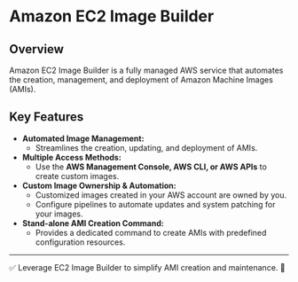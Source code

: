 # Amazon EC2 Image Builder

## Overview
Amazon EC2 Image Builder is a fully managed AWS service that automates the creation, management, and deployment of Amazon Machine Images (AMIs).

## Key Features
- **Automated Image Management:**  
  - Streamlines the creation, updating, and deployment of AMIs.  
- **Multiple Access Methods:**  
  - Use the **AWS Management Console, AWS CLI, or AWS APIs** to create custom images.  
- **Custom Image Ownership & Automation:**  
  - Customized images created in your AWS account are owned by you.  
  - Configure pipelines to automate updates and system patching for your images.  
- **Stand-alone AMI Creation Command:**  
  - Provides a dedicated command to create AMIs with predefined configuration resources.  

---

✅ Leverage EC2 Image Builder to simplify AMI creation and maintenance. 🚀
